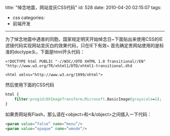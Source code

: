 title: "悼念地震，网站变灰CSS代码"
id: 528
date: 2010-04-20 02:15:07
tags:
- css
categories:
- 前端开发
---
为了悼念地震中遇害的同胞，国家规定明天开始悼念日~下面贴出来使用CSS的IE滤镜代码实现网站变灰白的效果代码，只在IE下有效~
首先确定贵网站使用的是标准的doctype头，下面是html开头代码：

```
<!DOCTYPE html PUBLIC "-//W3C//DTD XHTML 1.0 Transitional//EN" "http://www.w3.org/TR/xhtml1/DTD/xhtml1-transitional.dtd

<html xmlns="http://www.w3.org/1999/xhtml">
```
然后使用下面的CSS代码

```css
html {
    filter:progid:DXImageTransform.Microsoft.BasicImage(grayscale=1); 
}
```

如果贵网站有Flash，那么请在&lt;object&gt;和&lt;&/object&gt;之间插入一下代码：

```html
<param value=”false” name=”menu”/>
<param value=”opaque” name=”wmode”/>
```
